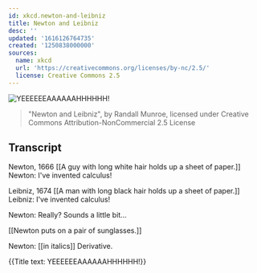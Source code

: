 ```yaml
---
id: xkcd.newton-and-leibniz
title: Newton and Leibniz
desc: ''
updated: '1616126764735'
created: '1250838000000'
sources:
  name: xkcd
  url: 'https://creativecommons.org/licenses/by-nc/2.5/'
  license: Creative Commons 2.5
---
```

![YEEEEEEAAAAAAHHHHHH!](https://imgs.xkcd.com/comics/newton_and_leibniz.png)
> "Newton and Leibniz", by Randall Munroe, licensed under Creative Commons Attribution-NonCommercial 2.5 License

## Transcript
Newton, 1666
[[A guy with long white hair holds up a sheet of paper.]]
Newton: I've invented calculus!

Leibniz, 1674
[[A man with long black hair holds up a sheet of paper.]]
Leibniz: I've invented calculus!

Newton: Really? Sounds a little bit...

[[Newton puts on a pair of sunglasses.]]

Newton: [[in italics]] Derivative.

{{Title text: YEEEEEEAAAAAAHHHHHH!}}
